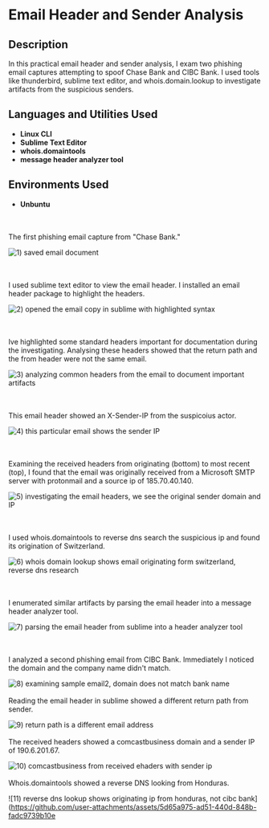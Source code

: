 # Email Header and Sender Analysis

<h2>Description</h2>
In this practical email header and sender analysis, I exam two phishing email captures attempting to spoof Chase Bank and CIBC Bank. I used tools like thunderbird, sublime text editor, and whois.domain.lookup to investigate artifacts from the suspicious senders.   
<br />


<h2>Languages and Utilities Used</h2>

- <b>Linux CLI</b>
- <b>Sublime Text Editor</b>
- <b>whois.domaintools</b>
- <b>message header analyzer tool</b>

<h2>Environments Used </h2>

- <b>Unbuntu</b> 

<br />
<br />
The first phishing email capture from "Chase Bank."

![1) saved email document](https://github.com/user-attachments/assets/360b8423-c1e8-4146-a95d-4880df911da7)

<br />
<br />
I used sublime text editor to view the email header. I installed an email header package to highlight the headers. 

![2) opened the email copy in sublime with highlighted syntax](https://github.com/user-attachments/assets/4148a311-07d9-4c53-8d0c-cec699f4f383)

<br />
<br />
Ive highlighted some standard headers important for documentation during the investigating. Analysing these headers showed that the return path and the from header were not the same email.

![3) analyzing common headers from the email to document important artifacts](https://github.com/user-attachments/assets/1c392d1f-c357-413f-932c-031c07afc7b9)

<br />
<br />
This email header showed an X-Sender-IP from the suspicoius actor. 

![4) this particular email shows the sender IP](https://github.com/user-attachments/assets/2a87f40a-422f-49ce-9b28-d92b7d05d2ba)

<br />
<br />
Examining the received headers from originating (bottom) to most recent (top), I found that the email was originally received from a Microsoft SMTP server with protonmail and a source ip of 185.70.40.140.

![5) investigating the email headers, we see the original sender  domain and IP](https://github.com/user-attachments/assets/c1f9f04c-e15c-44a6-81ad-9f733f1babc3)

<br />
<br />
I used whois.domaintools to reverse dns search the suspicious ip and found its origination of Switzerland. 

![6) whois domain lookup shows email originating form switzerland, reverse dns research](https://github.com/user-attachments/assets/af9540c1-cd6f-4a4f-ac84-461af99cab0c)

<br />
<br />
I enumerated similar artifacts by parsing the email header into a message header analyzer tool. 

![7) parsing the email header from sublime into a header analyzer tool](https://github.com/user-attachments/assets/1fe5ec6e-e8a7-4549-9861-92041342c393)

<br />
<br />
I analyzed a second phishing email from CIBC Bank. Immediately I noticed the domain and the company name didn't match. 

![8) examining sample email2, domain does not match bank name](https://github.com/user-attachments/assets/5a2b5877-6d77-4605-a7b8-e808837b49ea)
<br />
<br />
Reading the email header in sublime showed a different return path from sender. 

![9) return path is a different email address](https://github.com/user-attachments/assets/759b4121-515d-457d-86c3-3c8e0326c2b5)
<br />
<br />
The received headers showed a comcastbusiness domain and a sender IP of 190.6.201.67.

![10) comcastbusiness from received ehaders with sender ip](https://github.com/user-attachments/assets/1a152e41-2a4d-4847-a9b2-1ea1e10d040d)
<br />
<br />
Whois.domaintools showed a reverse DNS looking from Honduras. 

![11) reverse dns lookup shows originating ip from honduras, not cibc bank](https://github.com/user-attachments/assets/5d65a975-ad51-440d-848b-fadc9739b10e
<br />
<br />
